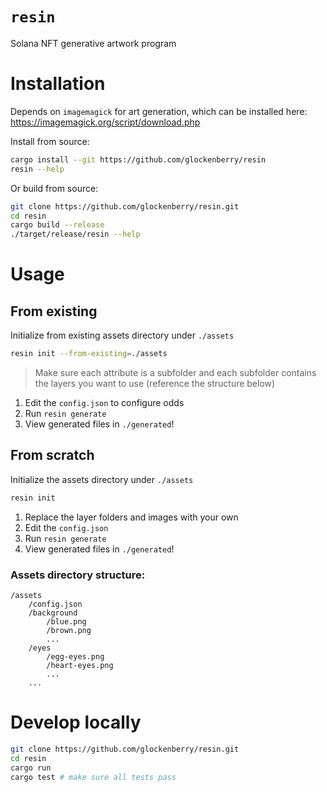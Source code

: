 # `resin`
Solana NFT generative artwork program

# Installation
Depends on `imagemagick` for art generation, which can be installed here: https://imagemagick.org/script/download.php

Install from source:
```sh
cargo install --git https://github.com/glockenberry/resin
resin --help
```

Or build from source:
```sh
git clone https://github.com/glockenberry/resin.git
cd resin
cargo build --release
./target/release/resin --help
```

# Usage
## From existing
Initialize from existing assets directory under `./assets`
```sh
resin init --from-existing=./assets
```
> Make sure each attribute is a subfolder and each subfolder contains the layers you want to use (reference the structure below)

1. Edit the `config.json` to configure odds
2. Run `resin generate`
3. View generated files in `./generated`!

## From scratch
Initialize the assets directory under `./assets`
```sh
resin init
```

1. Replace the layer folders and images with your own
2. Edit the `config.json`
3. Run `resin generate`
4. View generated files in `./generated`!

### Assets directory structure:
```
/assets
    /config.json
    /background
        /blue.png
        /brown.png
        ...
    /eyes
        /egg-eyes.png
        /heart-eyes.png
        ...
    ...
```

# Develop locally
```sh
git clone https://github.com/glockenberry/resin.git
cd resin
cargo run
cargo test # make sure all tests pass
```
